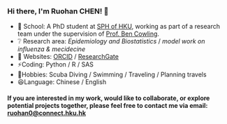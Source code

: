 ### Hi there, I'm Ruohan CHEN! 👋

- :school: School: A PhD student at [SPH of HKU](https://sph.hku.hk/), working as part of a research team under the supervision of [Prof. Ben Cowling](https://sph.hku.hk/en/Biography/Cowling-Benjamin-John).
- :grey_question: Research area:
  _Epidemiology and Biostatistics_
  / _model work on influenza & mecidecine_
- :page_with_curl: Websites: [ORCID](https://orcid.org/0009-0008-3739-8098) / [ResearchGate](https://www.researchgate.net/profile/Ruohan-Chen-4)
- ⚡Coding: Python / R / SAS
- 🏃Hobbies: Scuba Diving / Swimming / Traveling / Planning travels
- :laughing:Language: Chinese / English

#### If you are interested in my work, would like to collaborate, or explore potential projects together, please feel free to contact me via email: [ruohan0@connect.hku.hk](ruohan0@connect.hku.hk)
